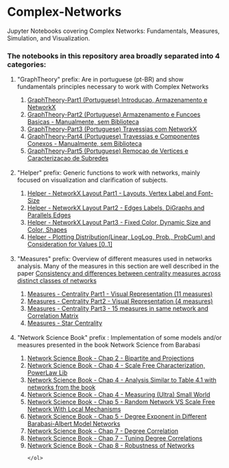 # Complex-Networks
Jupyter Notebooks covering Complex Networks: Fundamentals, Measures, Simulation, and Visualization.
### The notebooks in this repository area broadly separated into 4 categories:
<ol>
  <li>"GraphTheory" prefix: Are in portuguese (pt-BR) and show fundamentals principles necessary to work with Complex Networks</li>
    <ol>
      <li><a href="https://github.com/RodrigoHenriqueRamos/Complex-Networks/blob/main/GraphTheory-Part1%20(Portuguese)%20Introducao%2C%20Armazenamento%20e%20NetworkX.ipynb">GraphTheory-Part1 (Portuguese) Introducao, Armazenamento e NetworkX</a></li>
      <li><a href="https://github.com/RodrigoHenriqueRamos/Complex-Networks/blob/main/GraphTheory-Part2%20(Portuguese)%20Armazenamento%20e%20Funcoes%20Basicas%20-%20Manualmente%2C%20sem%20Biblioteca.ipynb">GraphTheory-Part2 (Portuguese) Armazenamento e Funcoes Basicas - Manualmente, sem Biblioteca</a></li>
      <li><a href="https://github.com/RodrigoHenriqueRamos/Complex-Networks/blob/main/GraphTheory-Part3%20(Portuguese)%20Travessias%20com%20NetworkX.ipynb">GraphTheory-Part3 (Portuguese) Travessias com NetworkX</a></li>
      <li><a href="https://github.com/RodrigoHenriqueRamos/Complex-Networks/blob/main/GraphTheory-Part4%20(Portuguese)%20Travessias%20e%20Componentes%20Conexos%20-%20Manualmente%2C%20sem%20Biblioteca.ipynb">GraphTheory-Part4 (Portuguese) Travessias e Componentes Conexos - Manualmente, sem Biblioteca</a></li>
      <li><a href="https://github.com/RodrigoHenriqueRamos/Complex-Networks/blob/main/GraphTheory-Part5%20(Portuguese)%20Remocao%20de%20Vertices%20e%20Caracterizacao%20de%20Subredes.ipynb">GraphTheory-Part5 (Portuguese) Remocao de Vertices e Caracterizacao de Subredes</a></li>  
    </ol>
  <br>
  
  <li>"Helper" prefix: Generic functions to work with networks, mainly focused on visualization and clarification of subjects.</li>
    <ol>
        <li><a href="https://github.com/RodrigoHenriqueRamos/Complex-Networks/blob/main/Helper%20-%20NetworkX%20Layout%20Part1%20-%20Layouts%2C%20Vertex%20Label%20and%20Font-Size.ipynb">Helper - NetworkX Layout Part1 - Layouts, Vertex Label and Font-Size</a></li>
        <li><a href="https://github.com/RodrigoHenriqueRamos/Complex-Networks/blob/main/Helper%20-%20NetworkX%20Layout%20Part2%20-%20Edges%20Labels%2C%20DiGraphs%20and%20Parallels%20Edges.ipynb">Helper - NetworkX Layout Part2 - Edges Labels, DiGraphs and Parallels Edges</a></li>
        <li><a href="https://github.com/RodrigoHenriqueRamos/Complex-Networks/blob/main/Helper%20-%20NetworkX%20Layout%20Part3%20-%20Fixed%20Color%2C%20Dynamic%20Size%20and%20Color%2C%20Shapes%20.ipynb">Helper - NetworkX Layout Part3 - Fixed Color, Dynamic Size and Color, Shapes</a></li>
        <li><a href="https://github.com/RodrigoHenriqueRamos/Complex-Networks/blob/main/Helper%20-%20Plotting%20Distribution(Linear%2C%20LogLog%2C%20Prob.%2C%20ProbCum)%20%20and%20Consideration%20for%20Values%20%5B0..1%5D.ipynb">Helper - Plotting Distribution(Linear, LogLog, Prob., ProbCum)  and Consideration for Values [0..1]</a></li> 
    </ol>
  <br>
  
  <li>"Measures" prefix: Overview of different measures used in networks analysis. Many of the measures in this section are well described in the paper <a href="https://journals.plos.org/plosone/article?id=10.1371/journal.pone.0220061">Consistency and differences between centrality measures across distinct classes of networks</a> </li>
    <ol>
        <li><a href="https://github.com/RodrigoHenriqueRamos/Complex-Networks/blob/main/Measures%20-%20Centrality%20Part1%20-%20Visual%20Representation%20(11%20measures).ipynb">Measures - Centrality Part1 - Visual Representation (11 measures)</a></li>
        <li><a href="https://github.com/RodrigoHenriqueRamos/Complex-Networks/blob/main/Measures%20-%20Centrality%20Part2%20-%20Visual%20Representation%20(4%20measures).ipynb">Measures - Centrality Part2 - Visual Representation (4 measures)</a></li>
        <li><a href="https://github.com/RodrigoHenriqueRamos/Complex-Networks/blob/main/Measures%20-%20Centrality%20Part3%20-%2015%20measures%20in%20same%20network%20and%20Correlation%20Matrix.ipynb">Measures - Centrality Part3 - 15 measures in same network and Correlation Matrix</a></li>
        <li><a href="https://github.com/RodrigoHenriqueRamos/Complex-Networks/blob/main/Measures%20-%20Centrality-%20Star%20Centrality.ipynb">Measures - Star Centrality</a></li>
    </ol>
  </li>
  <br>
  
  <li>"Network Science Book" prefix : Implementation of some models and/or measures presented in the book Network Science from Barabasi</li>
    <ol>
        <li><a href="https://github.com/RodrigoHenriqueRamos/Complex-Networks/blob/main/Network%20Science%20Book%20-%20Chap%202%20-%20Bipartite%20and%20Projections.ipynb">Network Science Book - Chap 2 - Bipartite and Projections</a></li>
        <li><a href="https://github.com/RodrigoHenriqueRamos/Complex-Networks/blob/main/Network%20Science%20Book%20-%20Chap%204%20-%20Scale%20Free%20Characterization%2C%20PowerLaw%20Lib.ipynb">Network Science Book - Chap 4 - Scale Free Characterization, PowerLaw Lib</a></li>
        <li><a href="https://github.com/RodrigoHenriqueRamos/Complex-Networks/blob/main/Network%20Science%20Book%20-%20Chap%204%20-%20Analysis%20Similar%20to%20Table%204.1%20with%20networks%20from%20the%20book.ipynb">Network Science Book - Chap 4 - Analysis Similar to Table 4.1 with networks from the book</a></li>
        <li><a href="https://github.com/RodrigoHenriqueRamos/Complex-Networks/blob/main/Network%20Science%20Book%20-%20Chap%204%20-%20Measuring%20Small%20World.ipynb">Network Science Book - Chap 4 - Measuring (Ultra) Small World</a></li>
        <li><a href="https://github.com/RodrigoHenriqueRamos/Complex-Networks/blob/main/Network%20Science%20Book%20-%20Chap%205%20-%20Random%20Network%20VS%20Scale%20Free%20Network%20With%20Local%20Mechanisms.ipynb">Network Science Book - Chap 5 - Random Network VS Scale Free Network With Local Mechanisms</a></li>
        <li><a href="https://github.com/RodrigoHenriqueRamos/Complex-Networks/blob/main/Network%20Science%20Book%20-%20Chap%205%20-%20Degree%20Exponent%20in%20Different%20Barabasi-Albert%20Model%20Networks.ipynb">Network Science Book - Chap 5 - Degree Exponent in Different Barabasi-Albert Model Networks</a></li>
        <li><a href="https://github.com/RodrigoHenriqueRamos/Complex-Networks/blob/main/Network%20Science%20Book%20-%20Chap%207%20-%20Degree%20Correlation.ipynb">Network Science Book - Chap 7 - Degree Correlation</a></li>
        <li><a href="https://github.com/RodrigoHenriqueRamos/Complex-Networks/blob/main/Network%20Science%20Book%20-%20Chap%207%20-%20Tuning%20Degree%20Correlations.ipynb">Network Science Book - Chap 7 - Tuning Degree Correlations </a></li>
        <li><a href="https://github.com/RodrigoHenriqueRamos/Complex-Networks/blob/main/Network%20Science%20Book%20-%20Chap%208%20-%20Robustness%20of%20Networks.ipynb">Network Science Book - Chap 8 - Robustness of Networks</a></li>
  
    </ol>    
  <br>
 
</ol>

